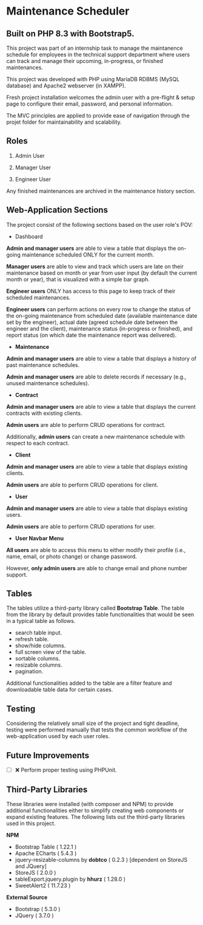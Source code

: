 # Maintenance Scheduler

## Built on PHP 8.3 with Bootstrap5.

This project was part of an internship task to manage the maintanence schedule for employees in the technical support department where users can track and manage their upcoming, in-progress, or finished maintenances.

This project was developed with PHP using MariaDB RDBMS (MySQL database) and Apache2 webserver (in XAMPP).

Fresh project installation welcomes the admin user with a pre-flight & setup page to configure their email, password, and personal information.

The MVC principles are applied to provide ease of navigation through the projet folder for maintainability and scalability. 

## Roles

1. Admin User

2. Manager User

3. Engineer User

Any finished maintenances are archived in the maintenance history section.

## Web-Application Sections

The project consist of the following sections based on the user role's POV:

* Dashboard

__Admin and manager users__ are able to view a table that displays the on-going maintenance scheduled ONLY for the current month.

__Manager users__ are able to view and track which users are late on their maintenance based on month or year from user input (by default the current month or year), that is visualized with a simple bar graph.

__Engineer users__ ONLY has access to this page to keep track of their scheduled maintenances.

__Engineer users__ can perform actions on every row to change the status of the on-going maintenance from scheduled date (available maintenance date set by the engineer), actual date (agreed schedule date between the engineer and the client), maintenance status (in-progress or finished), and report status (on which date the maintenance report was delivered).

* __Maintenance__

__Admin and manager users__ are able to view a table that displays a history of past maintenance schedules.

__Admin and manager users__ are able to delete records if necessary (e.g., unused maintenance schedules).

* __Contract__

__Admin and manager users__ are able to view a table that displays the current contracts with existing clients.

__Admin users__ are able to perform CRUD operations for contract.

Additionally, __admin users__ can create a new maintenance schedule with respect to each contract.

* __Client__

__Admin and manager users__ are able to view a table that displays existing clients.

__Admin users__ are able to perform CRUD operations for client.

* __User__

__Admin and manager users__ are able to view a table that displays existing users.

__Admin users__ are able to perform CRUD operations for user.


* __User Navbar Menu__

__All users__ are able to access this menu to either modify their profile (i.e., name, email, or photo change) or change password.

However, __only admin users__ are able to change email and phone number support.

## Tables

The tables utilize a third-party library called __Bootstrap Table__. The table from the library by default provides table functionalities that would be seen in a typical table as follows.

* search table input.
* refresh table.
* show/hide columns.
* full screen view of the table.
* sortable columns.
* resizable columns.
* pagination.

Additional functionalities added to the table are a filter feature and downloadable table data for certain cases.

## Testing

Considering the relatively small size of the project and tight deadline, testing were performed manually that tests the common workflow of the web-application used by each user roles.

## Future Improvements

- [ ] :x: Perform proper testing using PHPUnit.

## Third-Party Libraries

These libraries were installed (with composer and NPM) to provide additional functionalities either to simplify creating web components or expand existing features. The following lists out the third-party libraries used in this project.

__NPM__

* Bootstrap Table ( 1.22.1 )
* Apache ECharts ( 5.4.3 )
* jquery-resizable-columns by __dobtco__ ( 0.2.3 ) [dependent on StoreJS and JQuery]
* StoreJS ( 2.0.0 )
* tableExport.jquery.plugin by __hhurz__ ( 1.28.0 )
* SweetAlert2 ( 11.7.23 )

__External Source__

* Bootstrap ( 5.3.0 )
* JQuery ( 3.7.0 )
  
